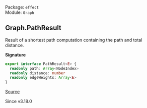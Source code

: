 Package: `effect`<br />
Module: `Graph`<br />

## Graph.PathResult

Result of a shortest path computation containing the path and total distance.

**Signature**

```ts
export interface PathResult<E> {
  readonly path: Array<NodeIndex>
  readonly distance: number
  readonly edgeWeights: Array<E>
}
```

[Source](https://github.com/Effect-TS/effect/tree/main/packages/effect/src/Graph.ts#L2076)

Since v3.18.0